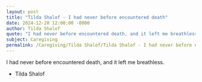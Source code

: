 ```yaml
---
layout: post
title: "Tilda Shalof - I had never before encountered death"
date: 2024-12-28 12:00:00 -0000
author: Tilda Shalof
quote: "I had never before encountered death, and it left me breathless."
subject: Caregiving
permalink: /Caregiving/Tilda Shalof/Tilda Shalof - I had never before encountered death
---
```


I had never before encountered death, and it left me breathless.

- Tilda Shalof
